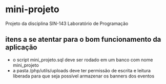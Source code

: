 # mini-projeto
Projeto da disciplina SIN-143 Laboratório de Programação

## itens a se atentar para o bom funcionamento da aplicação

* o script mini_projeto.sql deve ser rodado em um banco com nome mini_projeto
* a pasta /php/utils/uploads deve ter permissão de escrita e leitura liberada para que seja possível armazenar os banners dos eventos